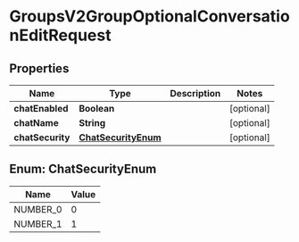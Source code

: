 
# GroupsV2GroupOptionalConversationEditRequest

## Properties
Name | Type | Description | Notes
------------ | ------------- | ------------- | -------------
**chatEnabled** | **Boolean** |  |  [optional]
**chatName** | **String** |  |  [optional]
**chatSecurity** | [**ChatSecurityEnum**](#ChatSecurityEnum) |  |  [optional]


<a name="ChatSecurityEnum"></a>
## Enum: ChatSecurityEnum
Name | Value
---- | -----
NUMBER_0 | 0
NUMBER_1 | 1



